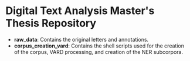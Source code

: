 # Digital Text Analysis Master's Thesis Repository

- **raw_data**: Contains the original letters and annotations.
- **corpus_creation_vard**: Contains the shell scripts used for the creation of the corpus, VARD processing, and creation of the NER subcorpora.
